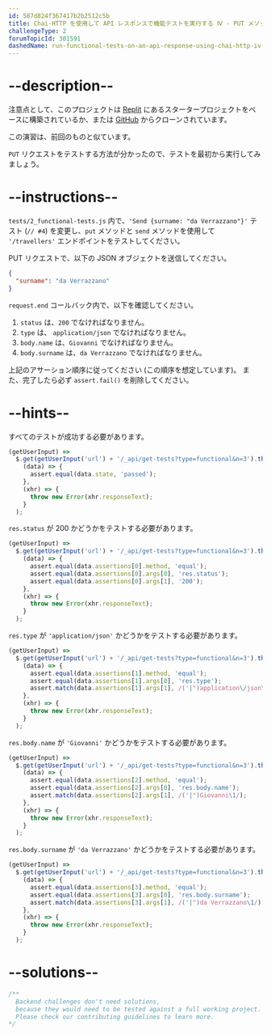 ```yaml
---
id: 587d824f367417b2b2512c5b
title: Chai-HTTP を使用して API レスポンスで機能テストを実行する Ⅳ - PUT メソッド
challengeType: 2
forumTopicId: 301591
dashedName: run-functional-tests-on-an-api-response-using-chai-http-iv---put-method
---
```


# --description--

注意点として、このプロジェクトは <a href="https://replit.com/github/topcoder-platform/boilerplate-mochachai" target="_blank" rel="noopener noreferrer nofollow">Replit</a> にあるスタータープロジェクトをベースに構築されているか、または <a href="https://github.com/topcoder-platform/boilerplate-mochachai/" target="_blank" rel="noopener noreferrer nofollow">GitHub</a> からクローンされています。

この演習は、前回のものと似ています。

`PUT` リクエストをテストする方法が分かったので、テストを最初から実行してみましょう。

# --instructions--

`tests/2_functional-tests.js` 内で、`'Send {surname: "da Verrazzano"}'` テスト  (`// #4`) を変更し、`put` メソッドと `send` メソッドを使用して `'/travellers'` エンドポイントをテストしてください。

PUT リクエストで、以下の JSON オブジェクトを送信してください。

```json
{
  "surname": "da Verrazzano"
}
```

`request.end` コールバック内で、以下を確認してください。

1.  `status` は、`200` でなければなりません。
2.  `type` は、 `application/json` でなければなりません。
3.  `body.name` は、`Giovanni` でなければなりません。
4.  `body.surname` は、`da Verrazzano` でなければなりません。

上記のアサーション順序に従ってください (この順序を想定しています)。 また、完了したら必ず `assert.fail()` を削除してください。

# --hints--

すべてのテストが成功する必要があります。

```js
(getUserInput) =>
  $.get(getUserInput('url') + '/_api/get-tests?type=functional&n=3').then(
    (data) => {
      assert.equal(data.state, 'passed');
    },
    (xhr) => {
      throw new Error(xhr.responseText);
    }
  );
```

`res.status` が 200 かどうかをテストする必要があります。

```js
(getUserInput) =>
  $.get(getUserInput('url') + '/_api/get-tests?type=functional&n=3').then(
    (data) => {
      assert.equal(data.assertions[0].method, 'equal');
      assert.equal(data.assertions[0].args[0], 'res.status');
      assert.equal(data.assertions[0].args[1], '200');
    },
    (xhr) => {
      throw new Error(xhr.responseText);
    }
  );
```

`res.type` が `'application/json'` かどうかをテストする必要があります。

```js
(getUserInput) =>
  $.get(getUserInput('url') + '/_api/get-tests?type=functional&n=3').then(
    (data) => {
      assert.equal(data.assertions[1].method, 'equal');
      assert.equal(data.assertions[1].args[0], 'res.type');
      assert.match(data.assertions[1].args[1], /('|")application\/json\1/);
    },
    (xhr) => {
      throw new Error(xhr.responseText);
    }
  );
```

`res.body.name` が `'Giovanni'` かどうかをテストする必要があります。

```js
(getUserInput) =>
  $.get(getUserInput('url') + '/_api/get-tests?type=functional&n=3').then(
    (data) => {
      assert.equal(data.assertions[2].method, 'equal');
      assert.equal(data.assertions[2].args[0], 'res.body.name');
      assert.match(data.assertions[2].args[1], /('|")Giovanni\1/);
    },
    (xhr) => {
      throw new Error(xhr.responseText);
    }
  );
```

`res.body.surname` が `'da Verrazzano'` かどうかをテストする必要があります。

```js
(getUserInput) =>
  $.get(getUserInput('url') + '/_api/get-tests?type=functional&n=3').then(
    (data) => {
      assert.equal(data.assertions[3].method, 'equal');
      assert.equal(data.assertions[3].args[0], 'res.body.surname');
      assert.match(data.assertions[3].args[1], /('|")da Verrazzano\1/);
    },
    (xhr) => {
      throw new Error(xhr.responseText);
    }
  );
```

# --solutions--

```js
/**
  Backend challenges don't need solutions, 
  because they would need to be tested against a full working project. 
  Please check our contributing guidelines to learn more.
*/
```
